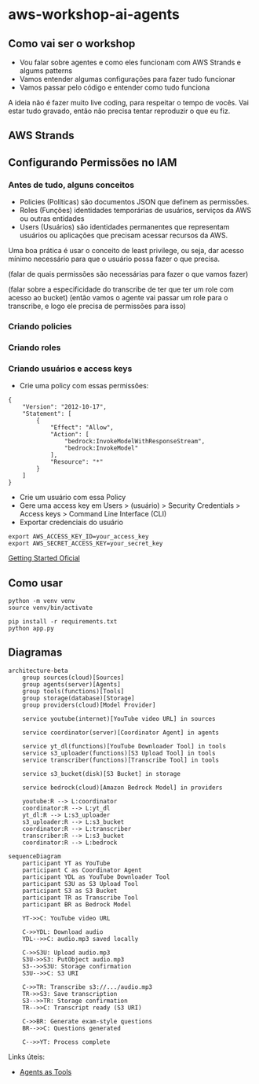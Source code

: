 # aws-workshop-ai-agents

## Como vai ser o workshop

- Vou falar sobre agentes e como eles funcionam com AWS Strands e algums patterns
- Vamos entender algumas configurações para fazer tudo funcionar
- Vamos passar pelo código e entender como tudo funciona

A ideia não é fazer muito live coding, para respeitar o tempo de vocês. Vai estar tudo gravado, então não precisa tentar reproduzir o que eu fiz.

## AWS Strands

## Configurando Permissões no IAM

### Antes de tudo, alguns conceitos

- Policies (Políticas) são documentos JSON que definem as permissões.
- Roles (Funções) identidades temporárias de usuários, serviços da AWS ou outras entidades
- Users (Usuários) são identidades permanentes que representam usuários ou aplicações que precisam acessar recursos da AWS.

Uma boa prática é usar o conceito de least privilege, ou seja, dar acesso mínimo necessário para que o usuário possa fazer o que precisa.

(falar de quais permissões são necessárias para fazer o que vamos fazer)

(falar sobre a especificidade do transcribe de ter que ter um role com acesso ao bucket)
(então vamos o agente vai passar um role para o transcribe, e logo ele precisa de permissões para isso)

### Criando policies

### Criando roles

### Criando usuários e access keys

- Crie uma policy com essas permissões:

```
{
    "Version": "2012-10-17",
    "Statement": [
        {
            "Effect": "Allow",
            "Action": [
                "bedrock:InvokeModelWithResponseStream",
                "bedrock:InvokeModel"
            ],
            "Resource": "*"
        }
    ]
}
```

- Crie um usuário com essa Policy
- Gere uma access key em Users > (usuário) > Security Credentials > Access keys >
  Command Line Interface (CLI)
- Exportar credenciais do usuário

```
export AWS_ACCESS_KEY_ID=your_access_key
export AWS_SECRET_ACCESS_KEY=your_secret_key
```

[Getting Started Oficial](https://strandsagents.com/latest/documentation/docs/user-guide/concepts/model-providers/amazon-bedrock/#getting-started)

## Como usar

```
python -m venv venv
source venv/bin/activate

pip install -r requirements.txt
python app.py
```

## Diagramas

```mermaid
architecture-beta
    group sources(cloud)[Sources]
    group agents(server)[Agents]
    group tools(functions)[Tools]
    group storage(database)[Storage]
    group providers(cloud)[Model Provider]

    service youtube(internet)[YouTube video URL] in sources

    service coordinator(server)[Coordinator Agent] in agents

    service yt_dl(functions)[YouTube Downloader Tool] in tools
    service s3_uploader(functions)[S3 Upload Tool] in tools
    service transcriber(functions)[Transcribe Tool] in tools

    service s3_bucket(disk)[S3 Bucket] in storage

    service bedrock(cloud)[Amazon Bedrock Model] in providers

    youtube:R --> L:coordinator
    coordinator:R --> L:yt_dl
    yt_dl:R --> L:s3_uploader
    s3_uploader:R --> L:s3_bucket
    coordinator:R --> L:transcriber
    transcriber:R --> L:s3_bucket
    coordinator:R --> L:bedrock
```

```mermaid
sequenceDiagram
    participant YT as YouTube
    participant C as Coordinator Agent
    participant YDL as YouTube Downloader Tool
    participant S3U as S3 Upload Tool
    participant S3 as S3 Bucket
    participant TR as Transcribe Tool
    participant BR as Bedrock Model

    YT->>C: YouTube video URL

    C->>YDL: Download audio
    YDL-->>C: audio.mp3 saved locally

    C->>S3U: Upload audio.mp3
    S3U->>S3: PutObject audio.mp3
    S3-->>S3U: Storage confirmation
    S3U-->>C: S3 URI

    C->>TR: Transcribe s3://.../audio.mp3
    TR->>S3: Save transcription
    S3-->>TR: Storage confirmation
    TR-->>C: Transcript ready (S3 URI)

    C->>BR: Generate exam-style questions
    BR-->>C: Questions generated

    C-->>YT: Process complete
```

Links úteis:

- [Agents as Tools](https://strandsagents.com/latest/documentation/docs/user-guide/concepts/multi-agent/agents-as-tools/)
